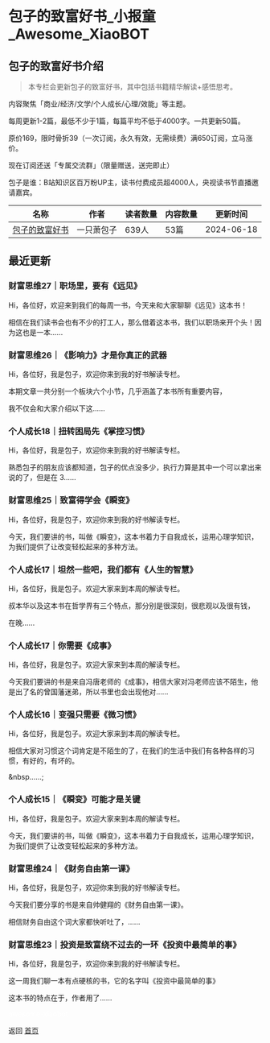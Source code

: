 # 包子的致富好书_小报童_Awesome_XiaoBOT

## 包子的致富好书介绍
> 本专栏会更新包子的致富好书，其中包括书籍精华解读+感悟思考。    
    
内容聚焦「商业/经济/文学/个人成长/心理/效能」等主题。    
    
每周更新1-2篇，最低不少于1篇，每篇平均不低于4000字。一共更新50篇。    
    
原价169，限时骨折39（一次订阅，永久有效，无需续费）满650订阅，立马涨价。    
    
现在订阅还送「专属交流群」（限量赠送，送完即止）    
    
包子是谁：B站知识区百万粉UP主，读书付费成员超4000人，央视读书节直播邀请嘉宾。  
  


|名称|作者|读者数量|内容数量|更新时间|
|---|---|---|---|---|
|[包子的致富好书](https://xiaobot.net/p/xiaobaozi?refer=9c3f1c95-a052-465a-9902-f6d75080262a)|一只萧包子|639人|53篇|2024-06-18|

## 最近更新
### 财富思维27｜职场里，要有《远见》

Hi，各位好，欢迎来到我们的每周一书，今天来和大家聊聊《远见》这本书！



相信在我们读书会也有不少的打工人，那么借着这本书，我们以职场来开个头！因为这也是一本......

### 财富思维26｜《影响力》才是你真正的武器

Hi，各位好，我是包子，欢迎你来到我的好书解读专栏。

本期文章一共分别一个板块六个小节，几乎涵盖了本书所有重要内容，

我不仅会和大家介绍以下这......

### 个人成长18｜扭转困局先《掌控习惯》

Hi，各位好，我是包子，欢迎你来到我的好书解读专栏。

  

熟悉包子的朋友应该都知道，包子的优点没多少，执行力算是其中一个可以拿出来说的了，但是在 3......

### 财富思维25｜致富得学会《瞬变》

Hi，各位好，我是包子，欢迎你来到我的好书解读专栏。

今天，我们要讲的书，叫做《瞬变》，这本书着力于自我成长，运用心理学知识，为我们提供了让改变轻松起来的多种方法。

### 个人成长17｜坦然一些吧，我们都有《人生的智慧》

Hi，各位好，我是包子。欢迎大家来到本周的解读专栏。



叔本华以及这本书在哲学界有三个特点，那分别是很深刻，很悲观以及很有钱，

在晚......

### 个人成长17｜你需要《成事》

Hi，各位好，我是包子。欢迎大家来到本周的解读专栏。

今天我们要讲的书是来自冯唐老师的《成事》，相信大家对冯老师应该不陌生，他是出了名的曾国藩迷弟，所以书里也会出现他对......

### 个人成长16｜变强只需要《微习惯》

Hi，各位好，我是包子。欢迎大家来到本周的解读专栏。

相信大家对习惯这个词肯定是不陌生的了，在我们的生活中我们有各种各样的习惯，有好的，有坏的。

&nbsp......;

### 个人成长15｜《瞬变》可能才是关键

Hi，各位好，我是包子。欢迎大家来到本周的解读专栏。

今天，我们要讲的书，叫做《瞬变》，这本书着力于自我成长，运用心理学知识，为我们提供了让改变轻松起来的多种方法。

### 财富思维24｜《财务自由第一课》

Hi，各位好，我是包子，欢迎你来到我的好书解读专栏。

今天我们要分享的书是来自帅健翔的《财务自由第一课》。

相信财务自由这个词大家都快听吐了，......

### 财富思维23｜投资是致富绕不过去的一环《投资中最简单的事》

Hi，各位好，我是包子，欢迎你来到我的好书解读专栏。

这一周我们聊一本有点硬核的书，它的名字叫《投资中最简单的事》

这本书的特点在于，作者用了......


<a href="https://github.com/Reno9527/awesome-xiaobot" style="color: white; text-decoration: none;">awesome-xiaobot</a>

返回 [首页](../README.md)
